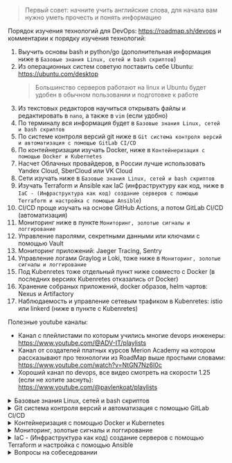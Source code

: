 > Первый совет: начните учить английские слова, для начала вам нужно уметь прочесть и понять информацию

Порядок изучения технологий для DevOps: https://roadmap.sh/devops и комментарии к порядку изучения технологий:

1. Выучить основы bash и python/go (дополнительная информация ниже в `Базовые знания Linux, сетей и bash скриптов`)
2. Из операционных систем советую поставить себе Ubuntu: https://ubuntu.com/desktop
   > Большинство серверов работают на linux и Ubuntu будет удобен в обычном пользовании и подготовке к работе
3. Из текстовых редакторов научиться открывать файлы и редактировать в `nano`, а также в `vim` (если удобно)
4. По терминалу вся информация будет в `Базовые знания Linux, сетей и bash скриптов`
5. По системе контроля версий git ниже в `Git система контроля версий и автоматизация с помощью GitLab CI/CD`
6. По контейнеризации изучать Docker, ниже в `Контейнеризация с помощью Docker и Kubernetes`
7. Насчет Облачных провайдеров, в России лучше использовать Yandex Cloud, SberCloud или VK Cloud
8. Сети изучать ниже в `Базовые знания Linux, сетей и bash скриптов`
9. Изучать Terraform и Ansible как IaC (инфраструктуру как код, ниже в `IaC - (Инфраструктура как код) создание серверов с помощью Terraform и настройка с помощью Ansible`)
10. CI/CD проще изучать на основе GitHub Actions, а потом GitLab CI/CD (автоматизация)
11. Мониторинг ниже в пункте `Мониторинг, золотые сигналы и логгирование`
12. Управление паролями, секретными данными или ключами с помощью Vault
13. Мониторинг приложений: Jaeger Tracing, Sentry
14. Управление логами Graylog и Loki, тоже ниже в `Мониторинг, золотые сигналы и логгирование`
15. Под Kubenretes тоже отдельный пункт ниже совместо с Docker (в последних версиях Kubenretes отказались от Docker)
16. Хранение собраных приложений, docker образов, helm чартов: Nexus и Artifactory
17. Наблюдаемость и управление сетевым трафиком в Kubenretes: istio или linkerd (ниже в пункте с Kubenretes)

Полезные youtube каналы:
- Канал с плейлистами по которым учились многие devops инженеры: https://www.youtube.com/@ADV-IT/playlists
- Канал от создателей платных курсов Merion Academy на котором рассказывают про технологии из RoadMap выше простыми словами: https://www.youtube.com/watch?v=NtGN7Nz6I0c
- Хороший канал по devops, все видео смотреть на скорости 1.25 (если не хотите заснуть): https://www.youtube.com/@pavlenkoat/playlists

<details>
  <summary>Базовые знания Linux, сетей и bash скриптов</summary>

| Цель и что нужно для изучения + Задания | Как поймем что цель достигнута? |
|-|-
| Linux - ядро операционной системы, например Ubuntu построена на базе Linux. Пройти курс https://youtu.be/wdaHKwvNRuU?si=UnvTogPjiVOE5PEc и сделать все задания https://github.com/eabykov/devops-linux | Может устанавливать программы, знает основные команды и может их применять, что такое ядро linux, знает какие основные папки есть в `/`, отвечает на вопросы https://github.com/bregman-arie/devops-exercises/tree/master/topics/linux и https://github.com/bregman-arie/devops-exercises#operating-system---self-assessment
| Linux скрипты - простые сценарии, автоматизация рутинных задач. Задание: сделать скрипты для всех заданий https://github.com/eabykov/devops-linux и задания 2,5,9 в https://github.com/bregman-arie/devops-exercises/tree/master/topics/shell | Умеет создавать и использовать переменные, может применять условный оператор IF и использовать CASE, умеет использовать циклы, вопросы https://github.com/bregman-arie/devops-exercises/tree/master/topics/shell
| Сети и сетевые технологии - как сервера (настольные ПК и тд) обьеденятются в общую сеть для обмена информацией, пример интернет, глобальная сеть обьеденяющая компьютеры по всему миру. Прочесть статью https://habr.com/ru/post/326574/ , https://ru.wikipedia.org/wiki/Маска_подсети и https://habr.com/ru/post/711578/ , посмотреть про websocket https://youtu.be/19d4AXt3dSI | Как подключиться по SSH и как роаботает SSH, что такое 'пакет', уровни TCP/IP, что такое DNS, что такое HTTP/HTTPS протокол и REST API, что такое IP и маска подсети, как на linux посмотреть сетевые интерфейсы, сниффинг трафика, что такое Nginx (как выглядит конфиг) и round-robin балансировка, вопросы https://github.com/bregman-arie/devops-exercises#network и https://github.com/bregman-arie/devops-exercises/tree/master/topics/dns

</details>

<details>
  <summary>Git система контроля версий и автоматизация с помощью GitLab CI/CD</summary>

| Цель и что нужно для изучения + Задания | Как поймем что цель достигнута?
|-|-|
| Git - система управления версиями для совместной работы над проектом и в случае чего удобному восстановлению к более старой версии https://youtu.be/EeARyFrZsnU . Пройти курс https://www.youtube.com/watch?list=PLg5SS_4L6LYstwxTEOU05E0URTHnbtA0l до 15 урока и создать свой репозиторий на github с несколькими ветками и тегами | Знает что такое commit и как его делать, умеет делать branch и tag и знает в чем между ними разница, знает что такое merge и как исправлять конфликты, знает как откатиться на более старую версию, как склонировать репозиторий локально и как загрузить свои изменения в github, в чем разница межу fetch и pull, вопросы https://github.com/bregman-arie/devops-exercises/tree/master/topics/git
| CI/CD - выполнение автоматически действий по триггеру, например commit в master, создание merge, создание tag или cron расписанию. В курсе https://www.youtube.com/watch?list=PLg5SS_4L6LYstwxTEOU05E0URTHnbtA0l 15й и 16й, https://youtu.be/tE3u1LquFcg?t=212 скорость 1.25, https://github.com/gitlabhq/gitlabhq/blob/master/doc/ci/docker/using_kaniko.md `.gitlab-ci.yml` как собирать Docker Image в GitLab правильно | Сделал автоматическую сборку своего Docker Image и отправку dockerhub хранилище образов (хранилище образов называют registry), GitLab CI/CD основные понятия, из каких шагов состоит идеальный CI/CD пайплайн, вопросы https://github.com/bregman-arie/devops-exercises/tree/master/topics/cicd

</details>

<details>
  <summary>Контейнеризация с помощью Docker и Kubernetes</summary>

| Цель и что нужно для изучения + Задания | Как поймем что цель достигнута?
|-|-|
| Docker - упаковка приложения в image в котором будет все что нужно для запуска https://youtu.be/aZTL2zRmOnA | Понимает зачем нужен docker, умеет создавать свой образ и пушить его в dockerhub, умеет запускать несколько образов вместе используя compose, вопросы https://habr.com/ru/company/southbridge/blog/528206/
| Kubernetes - приводит состояние кластера из пункта А в пункт С, нужно только обьяснить с помощью yaml манифестов чего хотим в пункте С. Пройти курс https://learn.microsoft.com/ru-ru/training/modules/intro-to-kubernetes/ вместе с https://github.com/eabykov/kubernetes и поставить локально linkerd (посмотреть какие сервисы взаимодействуют, есть ли ошибки, сколько запросов в секунду) | Понимает зачем нужен Kubernetes, как устанавливать приложения через helm, вопросы https://github.com/bregman-arie/devops-exercises/tree/master/topics/kubernetes

Примерный порядок изучения технологии:
- Docker: https://roadmap.sh/docker
- Kubernetes: https://roadmap.sh/kubernetes

</details>

<details>
  <summary>Мониторинг, золотые сигналы и логгирование</summary>

| Цель и что нужно для изучения + Задания | Как поймем что цель достигнута?
|-|-|
| Мониторинг - сбор исторических данных о нашей системе https://youtu.be/wDan20_WyNg использовать пример https://github.com/ruanbekker/docker-monitoring-stack-gpnc , Linux серверах, показателей приложений и их логов, сетевых метрик, оповещение если что-то пошло не так. Prometheus + Grafana + любые экспортеры, ELK стек https://youtu.be/ZcC3BTChCY0?t=110 и https://github.com/docker/awesome-compose/tree/master/elasticsearch-logstash-kibana , Трейсинг https://youtu.be/7Dyf4AiUAcQ | Понимает как создавать алерты (оповещения), может настроить мониторинг Docker, linux host, в Kubernetes установить https://github.com/prometheus-community/helm-charts/tree/main/charts/kube-prometheus-stack , вопросы https://github.com/bregman-arie/devops-exercises#prometheus , https://github.com/bregman-arie/devops-exercises#monitoring и https://github.com/bregman-arie/devops-exercises#elastic

Логгирование в Kubernetes: https://kubernetes.io/docs/concepts/cluster-administration/logging/

Золотые сигналы: https://habr.com/ru/companies/southbridge/articles/688082/
- Процент успешных запросов
- RPS (requests per second) - количество запросов в секунду
- время обработки запросов

Автоматический мониторинг золотых сигналов (Golden metrics) с помощью Linkerd: https://linkerd.io/2.13/features/telemetry/

Пример алерта в AlertManager который срабатывает по условию из Prometheus

```yaml
- name: Host out of memory
  # description - описание алерта, более детальное пояснение о чем он
  description: Node memory is filling up (< 10% left)
  # query - запрос в случае которого будет срабатывать алерт, правило (например памяти меньше 10%)
  query: '(node_memory_MemAvailable_bytes / node_memory_MemTotal_bytes * 100 < 10) * on(instance) group_left (nodename) node_uname_info{nodename=~".+"}'
  # severity - уровень алертинга, важность, например warning это предупреждение, а critical критично и опасно - самый большой приоритет
  severity: warning
  # for - сколько минут должно соблюдаться 'query' выше, 0m сработает алерт сразу, 2m правило в query должно соблюдаться 2 минуты
  for: 2m
```
> Готовые алерты брать тут: https://github.com/samber/awesome-prometheus-alerts/blob/master/_data/rules.yml

Примеры работы с логами в ELK: 
- Приложения database записывает логи на диск в файл: `2023-10-11 18:45:01 INFO Application ready`
- Приложения web-app записывает логи на диск в файл: `18:45:02 2023-10-11 error: failed to start`

Логи которые попадут в Elasticsearch (формат `JSON`):
```json
{"program_name": "database", "date": "2023-10-11", "time": "18:45:01", "level": "INFO", "message": "Application ready"}
{"program_name": "web-app", "date": "2023-10-11", "time": "18:45:02", "level": "ERROR", "message": "failed to start"}
```

</details>

<details>
  <summary>IaC - (Инфраструктура как код) создание серверов с помощью Terraform и настройка с помощью Ansible</summary>

| Цель и что нужно для изучения + Задания | Как поймем что цель достигнута?
|-|-|
| Ansible - упарвляет конфигурацией хостов по SSH https://youtu.be/23Zec3ORJOY . Пройти курс https://www.youtube.com/watch?list=PLg5SS_4L6LYufspdPupdynbMQTBnZd31N 1,6,10,12,14,15,19 не по названию | Понимает зачем нужен Ansible, что такое идемпотентность, что такое playbook, умеет писать свои роли, вопросы https://github.com/bregman-arie/devops-exercises/tree/master/topics/ansible
| Terraform https://youtu.be/ph4iNA0Uuko . Пройти курс https://www.youtube.com/watch?list=PLg5SS_4L6LYujWDTYb-Zbofdl44Jxb2l8 1,3,6,7,12,14,16,18 не по названию | Понимает зачем нужен Terraform, знает как создавать ресурсы (например виртуальную машину), где хранится состояние (информация) о том что сделал terraform, вопросы https://habr.com/ru/company/southbridge/blog/528206/

Генерация пары SSH ключей:
```sh
ssh-keygen -t ed25519 -C 'ВАШ АДРЕС ЭЛЕКТРОННОЙ ПОЧТЫ'
```

Файловая структура Ansible role:
```
roles/                      # роли хранятся в папке 'roles'
    prometheus/             # имя роли, в нашем случае 'prometheus'
        tasks/
            main.yml        #  ниже пример файла
        files/
            prometheus.conf #  файл который будет скопирован на удаленную машину
        vars/
            main.yml        #  переменные для данной роли, например версия prometheus
        defaults/
            main.yml        #  самые базовые переменные по умолчанию, имеют ниже приоритет чем 'vars' выше
```

Пример файла `roles/prometheus/tasks/main.yml`:

```yaml
- name: Install prometheus # устанавливаем prometheus на удаленном сервере
  ansible.builtin.apt:
    name: prometheus       # какую программу будет устанавливать

- name: Copy prometheus config to remote hosts # имя задачи, чтобы мы понимали что делает
  ansible.builtin.copy:
    src: prometheus.conf                  # где файл лежит у нас на компе
    dest: /etc/prometheus/prometheus.conf # то куда файл попадет на удаленных хостах
    owner: aider                          # кто будет хозяином файла на удаленной машине
    group: aider                          # какая группа будет у файла на удаленной машине
    mode: u=rw,g=r,o=r                    # какие права будут у файла на удаленной машине

- name: restart prometheus # перезапустить prometheus
  service:
    name: prometheus  # с каким сервисом будем работать
    state: restarted  # перезапустить prometheus
    enabled: yes      # запускать nginx при перезапуске системы
```

</details>

<details>
  <summary>Вопросы на собеседовании</summary>

Хороший набор ответов: https://habr.com/ru/articles/775560/

### Linux

1. Что такое systemd
   1. Где находится конфигурация
   2. Какие основные поля в конфигурации
2. Какие есть kill сигналы?
   1. Когда мы во время выполнения команды жмем Ctrl + C то какой сигнал отправляется?
4. Что такое ядро Linux?
   1. Как посмотреть веросию ядра Linux?
   2. Что такое системные и вызовы и какие бывают?
5. Какой командой посмотреть сетевые интерфейсы?
6. Какой командой посмотреть какие приложения занимают те или иные порты?
7. Как забрать права на доступ к файлу или директории в linux?
8. Как можно запланировать выполнение комманды по расписанию, например каждую минуту?
   1. Как помотреть список уже запланированных заданий?
9. Что такое SSH?
   1. Что нужно чтобы подключиться к удаленному серверу через SSH?
   2. Как посмотреть запущен ли SSH сервер на linux хосте?
   3. Где находится конфигурация SSH сервера?
   4. Где хранятся ssh ключи текущего пользователя?
10. Как установить программму в Linux Ubuntu?
   1. Как обновить все программы?
   2. Как посмотреть информацию о комманде или программе?
11. Как заменить одно слово на другое в файле?
12. Как редактировать файл в Linux?
    1. Что такое файловый дискриптор?
13. Как посмотреть запущенные процессы?
14. Как завершить запущенный процесс grafana?

### Git

1. Как создать новую ветку?
   1. Как переключиться на другую ветку?
2. Как откатиться на несколько версий назад чтобы последние изменения ищезли?
3. Как отправить наши текущие изменения в удаленный репозиторий?
4. Как выполнить добавление изменений из одной ветки в другую?
   1. Что делать если при этом возник конфликт?
5. Как скачать себе локально последние изменения из удаленного репозитория (репозиторий уже есть на компьютере)?
6. Чем отличается tag от branch?
7. Чем отличается fetch от pull?

### GitLab

1. Что такое GitLab CI/CD и CI/CD в целом?
   1. Какие поля есть в шагах (stages)?
   2. Как хранить пароли?
   3. Как сделать так чтобы два или больше шагов запускались одновременно?
3. Что такое артефакты и где они хранятся
4. Что такое stage, preprod, prod окружения?
5. Как склонировать себе локально git репозиторий из gitlab используя ssh?

### Сеть и сетевые технологии

1. Что такое прокси и чем отличается от VPN?
2. Что такое балансировщик нагрузки?
3. Что такое кэширующий сервер и какие проблемы решает?
4. Что такое выделенный IP адресс в cloud?
   1. Как правильно ограничить трафик к нашему приложению чтобы оно было доступно только нам?
5. Какие есть уровни модели TCP/IP и пример протоколов на каждом из них?
   1. В чем разница между TCP и UDP?
      1. Что такое трехстороннее рукопожатие?
   3. В чем разница между HTTP и HTTPS?
      1. Опишите жизненный цикл запроса HTTP
      2. Какие существуют методы HTTP?
      3. Какие существуют коды/статусы ответа HTTP?
      4. Какие распространненые заголовки HTTP?
   5. Что такое TLS и как работает?
   6. Что такое SMTP и как работает?
   7. В чем разница между IP и MAC адресами? Для чего они используется?
   8. Какие основные виды HTTP запросов существуют?
6. Что такое TTL (Time to Live)?
7. Как работает DHCP?
8. Что такое DNS сервер?
   1. По какому протоколу работает?
   2. Что должен делать если не нашел запись у себя в конфигурации?

### Docker и работа с упакованными в контейнер приложениями

1. Чем контейнеризация Docker отличается от виртуализаии?
2. Чем отличается контейнер от образа (image)?
3. Как создать свой образ docker?
   1. Что такое базовый образ?
   2. Чем хорошо образ alpine linux и чем он отличается например от образа ubuntu linux?
   3. В чем отличия между COPY и ADD?
   4. Есть ли отличия между CMD и ENTRYPOINT и можно ли их использовать вместе?
   5. Где лучше хранить собраные образы docker?
4. Как запустить несколько образов вместе на своем компьютере для тестирования?
   1. Можно ли в docker compose ограничить использование RAM и CPU для отдельных контейнеров?
   2. Сохранятся ли данные записанные приложением в контенйнере на диск после его перезапуска?
   3. Что такое volumes и для каких приложений использовать их нужно?
   4. Как настроить контейнер так чтобы он перезапускался сам если приложение внутри сломается?
5. Где хранятся volumes и logs в docker?

### Облачные технологии

1. Для чего нам вообще нужны облака?
2. Что такое SaaS, PaaS и IaaS, в чем между ними разница?
3. Что такое VPC, Security Group и EIP например в AWS?

### Ansible и Terraform (инфраструктура как код)

1. VPC, виртуальные машины или например EIP каким бы инструментом создавал?
2. Устанавливал бы docker на linux машину, обновлял сервис, давал права на директорию?

### Kubernetes или коротко k8s

1. Какие компоненты должны быть установлены на master node?
   1. А какие на worker node?
2. Что такое etcd?
   1. Какой тип у этой базы данных?
   2. Почему в etcd должно быть нечетное количество реплик?
3. Как настраивается сеть в k8s?
   1. Что такое CNI?
   2. Каким образом каждому pod выдается отдельный IP?
4. Что такое service?
   1. Как с помощью service обратиться к pod в другом namespace?
   2. Является ли service DNS именем?
   3. По какому правилу service будет распределять трафик между pod?
   4. Чем отличаются service вида headless и clusterIP?
5. Какие виды prob вы знаете?
   1. Для чего нужна каждая из них?
6. Сколько контейнеров может быть в одном pod?
   1. Нужно ли создавать service для того чтобы контейнеры отправляли друг другу запросы в рамках одного pod?
7. Какие ingress контроллеры вы знаете?
   1. Что такое ingress, какие ресурсы он связывает на сетевом уровне?
   2. Как в ingress использовать SSL сертификаты?
8. Чем отличаются annotations от labels и приведите по одному примеру использования?
9. Основные различия между Deployment, StatefulSet и DaemonSet?
10. Что такое lifecycle хуки?
    1. Для чего используется preStop хук с `sleep 10` функцией?
11. Для чего нужны лимиты (limits) и запросы (requests) у pod?
    1. HPA при расчетах использует limits или requests?
    2. Планировщик при выборе на какую node размещать pod учитывает limits?
12. Каким образом можем ограничить права пользователей в k8s?
13. Чем так удобны helm charts?
   1. Какие основные компоненты чарта?
   2. Что находится в файле `values.yaml` и `Chart.yaml`?
   3. Для чего в папке templates создают файл `_helpers.tpl`?
   4. Как создать цикл который создаст несколько сущностей (например ports в service)?
   5. Как сделать условный оператор для boolean значений и для строк?
   6. Что будет записано вместо темплейта `{{ divf .Values.replicaCount .Values.zones | ceil }}`? Как может пригодиться читать тут https://github.com/eabykov/devops-kubernetes/blob/main/ЛУЧШИЕ_ПРАКТИКИ.md в коментарие к разделу *Распределите ваши pod по разным node и разным зонам (датацентрам)*

### Vault

1. Для чего нужен Vault?
2. Что такое KV secrets engine в vault?
3. Как сделать так чтобы в Kubernetes использовать например для Deployment секреты из Vault?

### Сервисная сетка (service mesh)

### Jaeger трейсинг запросов

1. Что нужно сделать в приложении чтобы его трейсы появились в Jaeger?

### Flux и Flagger (канареечные релизы)

</details>

